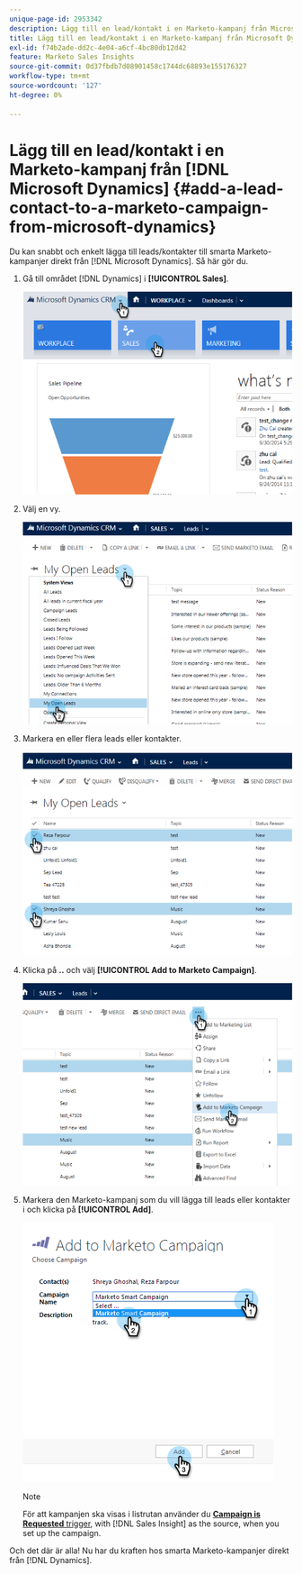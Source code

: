 ```yaml
---
unique-page-id: 2953342
description: Lägg till en lead/kontakt i en Marketo-kampanj från Microsoft Dynamics - Marketo Docs - produktdokumentation
title: Lägg till en lead/kontakt i en Marketo-kampanj från Microsoft Dynamics
exl-id: f74b2ade-dd2c-4e04-a6cf-4bc80db12d42
feature: Marketo Sales Insights
source-git-commit: 0d37fbdb7d08901458c1744dc68893e155176327
workflow-type: tm+mt
source-wordcount: '127'
ht-degree: 0%

---
```


# Lägg till en lead/kontakt i en Marketo-kampanj från [!DNL Microsoft Dynamics] {#add-a-lead-contact-to-a-marketo-campaign-from-microsoft-dynamics}

Du kan snabbt och enkelt lägga till leads/kontakter till smarta Marketo-kampanjer direkt från [!DNL Microsoft Dynamics]. Så här gör du.

1. Gå till området [!DNL Dynamics] i **[!UICONTROL Sales]**.

   ![](assets/image2014-10-20-12-3a9-3a56.png)

1. Välj en vy.

   ![](assets/image2014-10-20-12-3a10-3a6.png)

1. Markera en eller flera leads eller kontakter.

   ![](assets/image2014-10-20-12-3a10-3a19.png)

1. Klicka på **..** och välj **[!UICONTROL Add to Marketo Campaign]**.

   ![](assets/image2014-10-20-12-3a10-3a31.png)

1. Markera den Marketo-kampanj som du vill lägga till leads eller kontakter i och klicka på **[!UICONTROL Add]**.

   ![](assets/image2014-10-20-12-3a10-3a42.png)

   >[!NOTE]
   >
   >För att kampanjen ska visas i listrutan använder du [**Campaign is Requested** trigger](/help/marketo/product-docs/core-marketo-concepts/smart-campaigns/using-smart-campaigns/setting-up-a-trigger-smart-campaign-for-sales-using-campaign-is-requested.md), with [!DNL Sales Insight] as the source, when you set up the campaign.

Och det där är alla! Nu har du kraften hos smarta Marketo-kampanjer direkt från [!DNL Dynamics].
